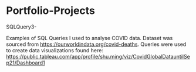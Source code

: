 # Portfolio-Projects

SQLQuery3-

Examples of SQL Queries I used to analyse COVID data. Dataset was sourced from https://ourworldindata.org/covid-deaths. Queries were used to create data visualizations found here: https://public.tableau.com/app/profile/shu.ming/viz/CovidGlobalDatauntilSep21/Dashboard1
